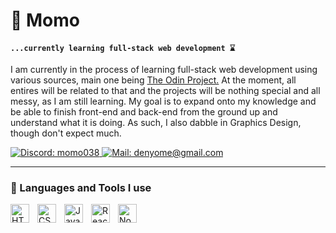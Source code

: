 # 🌱 Momo 

**`...currently learning full-stack web development ⌛`**

I am currently in the process of learning full-stack web development using various sources, main one being <a href="https://www.theodinproject.com/">The Odin Project.</a> At the moment, all entires will be related to that and the projects will be nothing special and all messy, as I am still learning. My goal is to expand onto my knowledge and be able to finish front-end and back-end from the ground up and understand what it is doing. As such, I also dabble in Graphics Design, though don't expect much. 

<p align="left">
    <a href="https://discordapp.com/users/407161470636523531" target="_blank">
    <img src="https://custom-icon-badges.demolab.com/badge/-Discord-7289DA?style=for-the-badge&logo=comment-discussion&logoColor=white" alt="Discord: momo038" title="momo038"/>
    </a>
    <a href="mailto:denyome@gmail.com" target="_blank">
    <img src="https://custom-icon-badges.demolab.com/badge/-denyome@gmail.com-D14836?style=for-the-badge&logo=mention&logoColor=white" alt="Mail: denyome@gmail.com" title="denyome@gmail.com"/>
    </a>
</p>

---

### 🧰 Languages and Tools I use

<img align="left" title="HTML5" alt="HTML5" width="30px" style="padding-right:10px;" src="https://cdn.jsdelivr.net/gh/devicons/devicon@latest/icons/html5/html5-original.svg">
<img align="left" title="CSS3" alt="CSS3" width="30px" style="padding-right:10px;" src="https://cdn.jsdelivr.net/gh/devicons/devicon@latest/icons/css3/css3-original.svg">
<img align="left" title="JavaScript" alt="JavaScript" width="30px" style="padding-right:10px;" src="https://cdn.jsdelivr.net/gh/devicons/devicon@latest/icons/javascript/javascript-original.svg">
<img align="left" title="React" alt="React" width="30px" style="padding-right:10px;" src="https://cdn.jsdelivr.net/gh/devicons/devicon@latest/icons/react/react-original.svg">
<img align="left" title="Node.js" alt="Node.js" width="30px" style="padding-right:10px;" src="https://cdn.jsdelivr.net/gh/devicons/devicon@latest/icons/nodejs/nodejs-original.svg">

